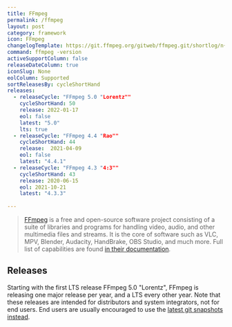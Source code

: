 ```yaml
---
title: FFmpeg
permalink: /ffmpeg
layout: post
category: framework
icon: FFmpeg
changelogTemplate: https://git.ffmpeg.org/gitweb/ffmpeg.git/shortlog/n{{"__LATEST__"}}
command: ffmpeg -version
activeSupportColumn: false
releaseDateColumn: true
iconSlug: None
eolColumn: Supported
sortReleasesBy: cycleShortHand
releases:
  - releaseCycle: "FFmpeg 5.0 "Lorentz""
    cycleShortHand: 50
    release: 2022-01-17
    eol: false
    latest: "5.0"
    lts: true
  - releaseCycle: "FFmpeg 4.4 "Rao""
    cycleShortHand: 44
    release:  2021-04-09
    eol: false
    latest: "4.4.1"
  - releaseCycle: "FFmpeg 4.3 "4:3""
    cycleShortHand: 43
    release: 2020-06-15
    eol: 2021-10-21
    latest: "4.3.3"
    
---
```


> [FFmpeg](https://ffmpeg.org/) is a free and open-source software project consisting of a suite of libraries and programs for handling video, audio, and other multimedia files and streams. It is the core of software such as VLC, MPV, Blender, Audacity, HandBrake, OBS Studio, and much more. Full list of capabilities are found [in their documentation](https://ffmpeg.org/ffmpeg.html).


## Releases

Starting with the first LTS release FFmpeg 5.0 "Lorentz", FFmpeg is releasing one major release per year, and a LTS every other year.  Note that these releases are intended for distributors and system integrators, not for end users. End users are usually encouraged to use the [latest git snapshots instead](https://ffmpeg.org/download.html). 
